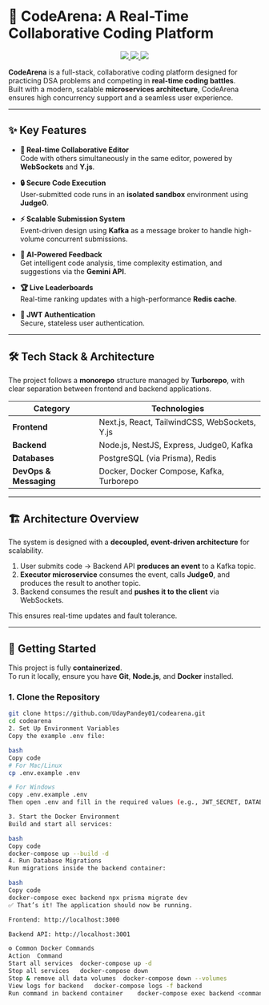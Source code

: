 # 🚀 CodeArena: A Real-Time Collaborative Coding Platform

<p align="center">
  <a href="https://github.com/UdayPandey01/codearena/stargazers">
    <img src="https://img.shields.io/github/stars/UdayPandey01/codearena?style=for-the-badge&logo=github&color=f5e0dc&logoColor=f5e0dc&labelColor=302d41" />
  </a>
  <a href="https://github.com/UdayPandey01/codearena/forks">
    <img src="https://img.shields.io/github/forks/UdayPandey01/codearena?style=for-the-badge&logo=github&color=cba6f7&logoColor=cba6f7&labelColor=302d41" />
  </a>
  <img src="https://img.shields.io/github/license/UdayPandey01/codearena?style=for-the-badge&logo=github&color=f2cdcd&logoColor=f2cdcd&labelColor=302d41" />
</p>

**CodeArena** is a full-stack, collaborative coding platform designed for practicing DSA problems and competing in **real-time coding battles**.  
Built with a modern, scalable **microservices architecture**, CodeArena ensures high concurrency support and a seamless user experience.

---

## ✨ Key Features

- **📝 Real-time Collaborative Editor**  
  Code with others simultaneously in the same editor, powered by **WebSockets** and **Y.js**.

- **🔒 Secure Code Execution**  
  User-submitted code runs in an **isolated sandbox** environment using **Judge0**.

- **⚡ Scalable Submission System**  
  Event-driven design using **Kafka** as a message broker to handle high-volume concurrent submissions.

- **🤖 AI-Powered Feedback**  
  Get intelligent code analysis, time complexity estimation, and suggestions via the **Gemini API**.

- **🏆 Live Leaderboards**  
  Real-time ranking updates with a high-performance **Redis cache**.

- **🔑 JWT Authentication**  
  Secure, stateless user authentication.

---

## 🛠️ Tech Stack & Architecture

The project follows a **monorepo** structure managed by **Turborepo**, with clear separation between frontend and backend applications.

| Category   | Technologies |
|------------|--------------|
| **Frontend** | Next.js, React, TailwindCSS, WebSockets, Y.js |
| **Backend**  | Node.js, NestJS, Express, Judge0, Kafka |
| **Databases** | PostgreSQL (via Prisma), Redis |
| **DevOps & Messaging** | Docker, Docker Compose, Kafka, Turborepo |

---

## 🏗️ Architecture Overview

The system is designed with a **decoupled, event-driven architecture** for scalability.

1. User submits code → Backend API **produces an event** to a Kafka topic.  
2. **Executor microservice** consumes the event, calls **Judge0**, and produces the result to another topic.  
3. Backend consumes the result and **pushes it to the client** via WebSockets.  

This ensures real-time updates and fault tolerance.

---

## 🚀 Getting Started

This project is fully **containerized**.  
To run it locally, ensure you have **Git**, **Node.js**, and **Docker** installed.

### 1. Clone the Repository
```bash
git clone https://github.com/UdayPandey01/codearena.git
cd codearena
2. Set Up Environment Variables
Copy the example .env file:

bash
Copy code
# For Mac/Linux
cp .env.example .env

# For Windows
copy .env.example .env
Then open .env and fill in the required values (e.g., JWT_SECRET, DATABASE_URL).

3. Start the Docker Environment
Build and start all services:

bash
Copy code
docker-compose up --build -d
4. Run Database Migrations
Run migrations inside the backend container:

bash
Copy code
docker-compose exec backend npx prisma migrate dev
✅ That’s it! The application should now be running.

Frontend: http://localhost:3000

Backend API: http://localhost:3001

⚙️ Common Docker Commands
Action	Command
Start all services	docker-compose up -d
Stop all services	docker-compose down
Stop & remove all data volumes	docker-compose down --volumes
View logs for backend	docker-compose logs -f backend
Run command in backend container	docker-compose exec backend <command>
